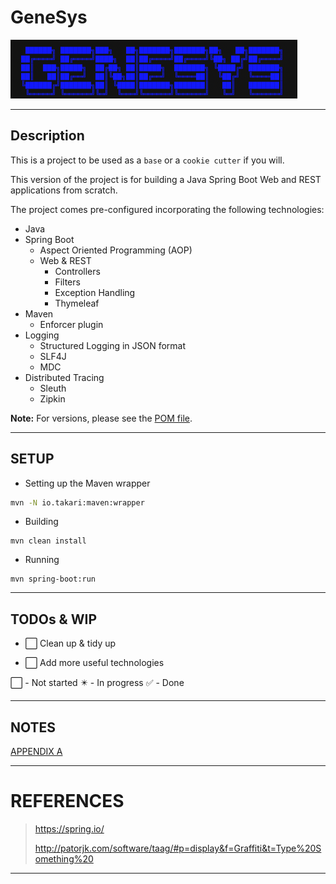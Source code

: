 # GeneSys

![GeneSys Logo v1.0](GeneSys_Logo_v1.0.png)

---

## Description

This is a project to be used as a `base` or a `cookie cutter` if you will.

This version of the project is for building a Java Spring Boot Web and REST applications from scratch.

The project comes pre-configured incorporating the following technologies:

- Java
- Spring Boot
    - Aspect Oriented Programming (AOP)
    - Web & REST
        - Controllers
        - Filters
        - Exception Handling
        - Thymeleaf
- Maven
    - Enforcer plugin
- Logging
    - Structured Logging in JSON format
    - SLF4J
    - MDC
- Distributed Tracing
    - Sleuth
    - Zipkin

**Note:** For versions, please see the [POM file](pom.xml).

---

## SETUP

- Setting up the Maven wrapper

```sh
mvn -N io.takari:maven:wrapper
```

- Building

```
mvn clean install
```

- Running

```
mvn spring-boot:run
```

---

## TODOs & WIP

- :white_large_square: Clean up & tidy up

- :white_large_square: Add more useful technologies

:white_large_square: - Not started
:eight_pointed_black_star: - In progress
:white_check_mark: - Done

---

## NOTES

[APPENDIX A](APPENDIX_A.md)

---

# REFERENCES

> <https://spring.io/>
>
> <http://patorjk.com/software/taag/#p=display&f=Graffiti&t=Type%20Something%20>

---

